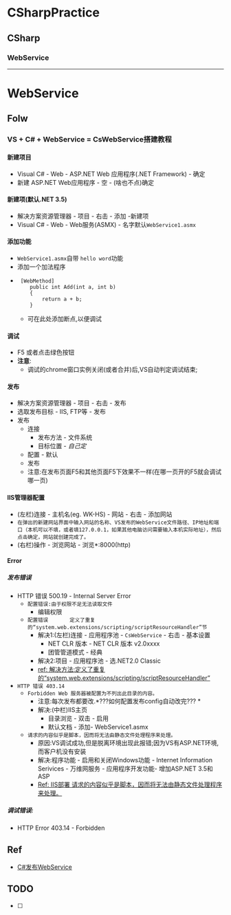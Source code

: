 # CSharpPractice

## CSharp
### WebService
----

# WebService
## Folw
### VS + C# + WebService = CsWebService搭建教程
#### 新建项目
- Visual C# - Web - ASP.NET Web 应用程序(.NET Framework) - 确定
- 新建 ASP.NET Web应用程序 - 空 - (啥也不点)确定
#### 新建项(默认.NET 3.5)
- 解决方案资源管理器 - 项目 - 右击 - 添加 -新建项
- Visual C# - Web - Web服务(ASMX) - 名字默认```WebService1.asmx```
#### 添加功能
- ```WebService1.asmx```自带 ```hello word```功能
- 添加一个加法程序
- ```
   [WebMethod]
      public int Add(int a, int b)
      {
          return a + b;
      }
   ```
  - 可在此处添加断点,以便调试
#### 调试
- F5 或者点击绿色按钮
- **注意**:
  - 调试的chrome窗口实例关闭(或者合并)后,VS自动判定调试结束;
#### 发布
- 解决方案资源管理器 - 项目 - 右击 - 发布
- 选取发布目标 - IIS, FTP等 - 发布
- 发布
  -  连接 
     -  发布方法 - 文件系统
     -  目标位置 - *自己定*
  -  配置 - 默认
  -  发布
  -  注意:在发布页面F5和其他页面F5下效果不一样(在哪一页开的F5就会调试哪一页)
#### IIS管理器配置
 -  (左栏)连接 - 主机名(eg. WK-HS) - 网站 - 右击 - 添加网站
 -  ```在弹出的新建网站界面中输入网站的名称、VS发布的WebService文件路径、IP地址和端口（本机可以不填，或者填127.0.0.1，如果其他电脑访问需要输入本机实际地址），然后点击确定，网站就创建完成了。```
 -  (右栏)操作 - 浏览网站 - 浏览*:8000(http)
#### Error
##### 发布错误
- HTTP 错误 500.19 - Internal Server Error
   - ```配置错误:由于权限不足无法读取文件```
     - 编辑权限
   - ```配置错误	   定义了重复的“system.web.extensions/scripting/scriptResourceHandler”节```
     - 解决1:(左栏)连接 - 应用程序池 - ```CsWebService``` - 右击 - 基本设置
       - NET CLR 版本 - NET CLR 版本 v2.0xxxx
       - 团管管道模式 - 经典
     - 解决2:项目 - 应用程序池 - 选.NET2.0 Classic
     - [ref: 解决方法:定义了重复的“system.web.extensions/scripting/scriptResourceHandler”](https://www.mycodes.net/75/6127.htm)
- ```HTTP 错误 403.14``` 
  -  ```Forbidden Web 服务器被配置为不列出此目录的内容。```
     -  注意:每次发布都要改.*???如何配置发布config自动改完??? *
     - 解决:(中栏)IIS主页 
       - 目录浏览 - 双击 - 启用
       - 默认文档 - 添加- WebService1.asmx
  -  ```请求的内容似乎是脚本，因而将无法由静态文件处理程序来处理。```
     -  原因:VS调试成功,但是脱离环境出现此报错;因为VS有ASP.NET环境,而客户机没有安装
     -  解决:程序功能 - 启用和关闭Windows功能 - Internet Information Serivices - 万维网服务 - 应用程序开发功能- 增加ASP.NET 3.5和ASP
     -  [Ref: IIS部署 请求的内容似乎是脚本，因而将无法由静态文件处理程序来处理。](https://www.jianshu.com/p/d174fe955526)
##### 调试错误:
- HTTP Error 403.14 - Forbidden
## Ref
- [C#发布WebService](https://blog.csdn.net/han_better/article/details/81368433)



## TODO
- [ ] 